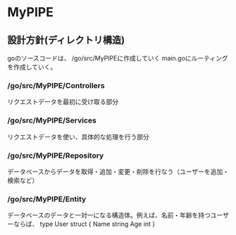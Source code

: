 # MyPIPE
## 設計方針(ディレクトリ構造)
goのソースコードは、 /go/src/MyPIPEに作成していく
main.goにルーティングを作成していく。
### /go/src/MyPIPE/Controllers
リクエストデータを最初に受け取る部分

### /go/src/MyPIPE/Services
リクエストデータを使い、具体的な処理を行う部分

### /go/src/MyPIPE/Repository
データベースからデータを取得・追加・変更・削除を行なう（ユーザーを追加・検索など）

### /go/src/MyPIPE/Entity
データベースのデータと一対一になる構造体。例えば、名前・年齢を持つユーザーならば、
type User struct {
  Name string
  Age int
}
